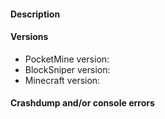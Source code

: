 <!--- Make sure to read the following very carefully.
- Make sure your issue applies to the latest development or stable version of BlockSniper.
- Do not submit duplicated issues. Search the issue tracker before you submit one.
- BlockSniper is designed for PocketMine-MP. Forks of PocketMine-MP are not supported, but compatibility can be found sometimes.
-->

#### Description
<!--- Write a detailed description about the issue. -->

#### Versions
* PocketMine version:
* BlockSniper version:
* Minecraft version:

#### Crashdump and/or console errors
<!--- Insert in the code block below. -->
```
```
<!--- Issues that do not follow this template will get closed immediatly, so make sure to follow it. If your issue is a suggestion or question, feel free to remove it however. -->

